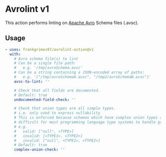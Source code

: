 # Avrolint v1

This action performs linting on [Apache Avro](https://avro.apache.org/)
Schema files (.avsc).

## Usage

<!-- start usage -->
```yaml
- uses: frankgrimes97/avrolint-action@v1
  with:
    # Avro schema file(s) to lint
    # Can be a single file path:
    #   e.g. '/tmp/avroSchema.avsc'
    # Can be a string containing a JSON-encoded array of paths:
    #   e.g. '["/tmp/avroSchemaA.avsc", "/tmp2/avroSchemaB.avsc"]'
    avsc-to-lint: ''

    # Check that all fields are documented.
    # Default: true
    undocumented-field-check: ''

    # Check that union types are all simple types.
    # i.e. only used to express nullability
    # This is enforced because schemas which have complex union types are
    # difficult for most programming language type systems to handle gracefully.
    # e.g.
    #   valid: ["null", <TYPE>]
    #   invalid: [<TYPE1>, <TYPE2>]
    #   invalid: ["null", <TYPE1>, <TYPE2>]
    # Default: true
    complex-union-check: ''
```
<!-- end usage -->
